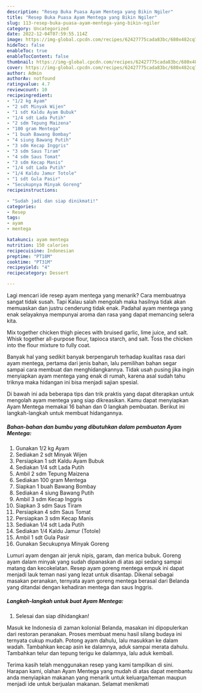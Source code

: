 ```yaml
---
description: "Resep Buka Puasa Ayam Mentega yang Bikin Ngiler"
title: "Resep Buka Puasa Ayam Mentega yang Bikin Ngiler"
slug: 113-resep-buka-puasa-ayam-mentega-yang-bikin-ngiler
category: Uncategorized
date: 2022-12-04T07:59:55.114Z
image: https://img-global.cpcdn.com/recipes/62427775cada83bc/680x482cq70/ayam-mentega-foto-resep-utama.jpg
hideToc: false
enableToc: true
enableTocContent: false
thumbnail: https://img-global.cpcdn.com/recipes/62427775cada83bc/680x482cq70/ayam-mentega-foto-resep-utama.jpg
cover: https://img-global.cpcdn.com/recipes/62427775cada83bc/680x482cq70/ayam-mentega-foto-resep-utama.jpg
author: Admin
authorAv: notfound
ratingvalue: 4.7
reviewcount: 10
recipeingredient:
- "1/2 kg Ayam"
- "2 sdt Minyak Wijen"
- "1 sdt Kaldu Ayam Bubuk"
- "1/4 sdt Lada Putih"
- "2 sdm Tepung Maizena"
- "100 gram Mentega"
- "1 buah Bawang Bombay"
- "4 siung Bawang Putih"
- "3 sdm Kecap Inggris"
- "3 sdm Saus Tiram"
- "4 sdm Saus Tomat"
- "3 sdm Kecap Manis"
- "1/4 sdt Lada Putih"
- "1/4 Kaldu Jamur Totole"
- "1 sdt Gula Pasir"
- "Secukupnya Minyak Goreng"
recipeinstructions:

- "Sudah jadi dan siap dinikmati!"
categories:
- Resep
tags:
- ayam
- mentega

katakunci: ayam mentega 
nutrition: 150 calories
recipecuisine: Indonesian
preptime: "PT18M"
cooktime: "PT31M"
recipeyield: "4"
recipecategory: Dessert

---
```



Lagi mencari ide resep ayam mentega yang menarik? Cara membuatnya sangat tidak susah. Tapi Kalau salah mengolah maka hasilnya tidak akan memuaskan dan justru cenderung tidak enak. Padahal ayam mentega yang enak selayaknya mempunyai aroma dan rasa yang dapat memancing selera kita.


Mix together chicken thigh pieces with bruised garlic, lime juice, and salt. Whisk together all-purpose flour, tapioca starch, and salt. Toss the chicken into the flour mixture to fully coat.

Banyak hal yang sedikit banyak berpengaruh terhadap kualitas rasa dari ayam mentega, pertama dari jenis bahan, lalu pemilihan bahan segar sampai cara membuat dan menghidangkannya. Tidak usah pusing jika ingin menyiapkan ayam mentega yang enak di rumah, karena asal sudah tahu triknya maka hidangan ini bisa menjadi sajian spesial.


Di bawah ini ada beberapa tips dan trik praktis yang dapat diterapkan untuk mengolah ayam mentega yang siap dikreasikan. Kamu dapat menyiapkan Ayam Mentega memakai 16 bahan dan 0 langkah pembuatan. Berikut ini langkah-langkah untuk membuat hidangannya.

<!--inarticleads1-->

##### Bahan-bahan dan bumbu yang dibutuhkan dalam pembuatan Ayam Mentega:

1. Gunakan 1/2 kg Ayam
1. Sediakan 2 sdt Minyak Wijen
1. Persiapkan 1 sdt Kaldu Ayam Bubuk
1. Sediakan 1/4 sdt Lada Putih
1. Ambil 2 sdm Tepung Maizena
1. Sediakan 100 gram Mentega
1. Siapkan 1 buah Bawang Bombay
1. Sediakan 4 siung Bawang Putih
1. Ambil 3 sdm Kecap Inggris
1. Siapkan 3 sdm Saus Tiram
1. Persiapkan 4 sdm Saus Tomat
1. Persiapkan 3 sdm Kecap Manis
1. Sediakan 1/4 sdt Lada Putih
1. Sediakan 1/4 Kaldu Jamur (Totole)
1. Ambil 1 sdt Gula Pasir
1. Gunakan Secukupnya Minyak Goreng


Lumuri ayam dengan air jeruk nipis, garam, dan merica bubuk. Goreng ayam dalam minyak yang sudah dipanaskan di atas api sedang sampai matang dan kecokelatan. Resep ayam goreng mentega empuk ini dapat menjadi lauk teman nasi yang lezat untuk disantap. Dikenal sebagai masakan peranakan, ternyata ayam goreng mentega berasal dari Belanda yang ditandai dengan kehadiran mentega dan saus Inggris. 

<!--inarticleads2-->

##### Langkah-langkah untuk buat Ayam Mentega:


1. Selesai dan siap dihidangkan!

Masuk ke Indonesia di zaman kolonial Belanda, masakan ini dipopulerkan dari restoran peranakan. Proses membuat menu hasil silang budaya ini ternyata cukup mudah. Potong ayam dahulu, lalu masukkan ke dalam wadah. Tambahkan kecap asin ke dalamnya, aduk sampai merata dahulu. Tambahkan telur dan tepung terigu ke dalamnya, lalu aduk kembali. 

Terima kasih telah menggunakan resep yang kami tampilkan di sini. Harapan kami, olahan Ayam Mentega yang mudah di atas dapat membantu anda menyiapkan makanan yang menarik untuk keluarga/teman maupun menjadi ide untuk berjualan makanan. Selamat menikmati
